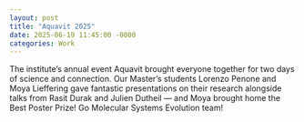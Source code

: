 ```yaml
---
layout: post
title: "Aquavit 2025"
date: 2025-06-19 11:45:00 -0000
categories: Work
---
```



The institute’s annual event Aquavit brought everyone together for two days of science and connection. Our Master’s students Lorenzo Penone and Moya Lieffering gave fantastic presentations on their research alongside talks from Rasit Durak and Julien Dutheil — and Moya brought home the Best Poster Prize! Go Molecular Systems Evolution team!
